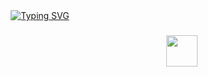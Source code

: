 
<div align="center">
<a href="https://git.io/typing-svg"><img src="https://readme-typing-svg.herokuapp.com?font=Fira+Code&weight=600&size=25&pause=1000&color=F70933&center=true&width=435&lines=%F0%9F%91%8B+Matheus+Reis;Software+Engineer" alt="Typing SVG" /></a>
</div>

###


###

<img align="right" height="50" src="https://i.gifer.com/2swA.gif"  />

###
<!--
<div align="left">
 <img src="https://github.com/tandpfun/skill-icons/blob/main/icons/CPP.svg" height="10" alt="cpp logo"  />
 <img width="6" />
 <img src="https://github.com/tandpfun/skill-icons/blob/main/icons/Java-Dark.svg" height="10" alt="java logo"  />
 <img width="6" /> 
</div>

###

<div align="left">
  <img src="https://img.shields.io/static/v1?message=LinkedIn&logo=linkedin&label=&color=0077B5&logoColor=white&labelColor=&style=for-the-badge" height="20" alt="linkedin logo"  />
  
</div>
-->
###

<br clear="both">

###

